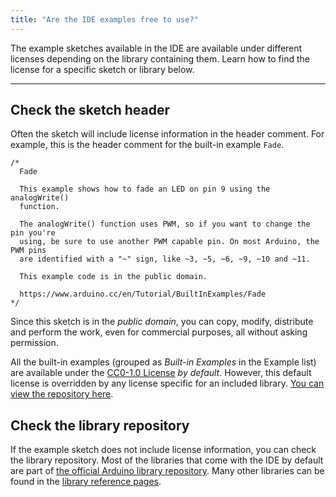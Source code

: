 ```yaml
---
title: "Are the IDE examples free to use?"
---
```


The example sketches available in the IDE are available under different licenses depending on the library containing them. Learn how to find the license for a specific sketch or library below.

---

## Check the sketch header

Often the sketch will include license information in the header comment. For example, this is the header comment for the built-in example `Fade`.

```
/*
  Fade

  This example shows how to fade an LED on pin 9 using the analogWrite()
  function.

  The analogWrite() function uses PWM, so if you want to change the pin you're
  using, be sure to use another PWM capable pin. On most Arduino, the PWM pins
  are identified with a "~" sign, like ~3, ~5, ~6, ~9, ~10 and ~11.

  This example code is in the public domain.

  https://www.arduino.cc/en/Tutorial/BuiltInExamples/Fade
*/
```

Since this sketch is in the _public domain_, you can copy, modify, distribute and perform the work, even for commercial purposes, all without asking permission.

All the built-in examples (grouped as _Built-in Examples_ in the Example list) are available under the
[CC0-1.0 License](https://creativecommons.org/publicdomain/zero/1.0/) _by default_. However, this default license is overridden by any license specific for an included library. [You can view the repository here](https://github.com/arduino/arduino-examples).

## Check the library repository

If the example sketch does not include license information, you can check the library repository. Most of the libraries that come with the IDE by default are part of [the official Arduino library repository](https://www.arduino.cc/reference/en/libraries/). Many other libraries can be found in the [library reference pages](https://www.arduino.cc/reference/en/libraries/).
